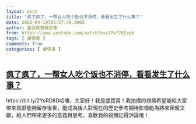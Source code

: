```yaml
---
layout: post
title: "疯了疯了，一帮女人吃个饭也不消停，看看发生了什么事？"
date: 2022-04-19T05:57:49.000Z
author: 盧保貴視覺影像
from: https://www.youtube.com/watch?v=kIPvf7KEwqk
tags: [ 盧保貴 ]
comments: True
categories: [ 盧保貴 ]
---
```

<!--1650347869000-->
[疯了疯了，一帮女人吃个饭也不消停，看看发生了什么事？](https://www.youtube.com/watch?v=kIPvf7KEwqk)
------

<div>
https://bit.ly/2YsRD8D哈嘍，大家好！我是盧寶貴！我拍攝的視頻希望能給大家帶來貢獻能夠留存後世，能成為後人對現在的歷史參考期待影像能為將來保留文獻，給人們帶來更多的意義與思考。喜歡我的視頻記得評論哦！
</div>
